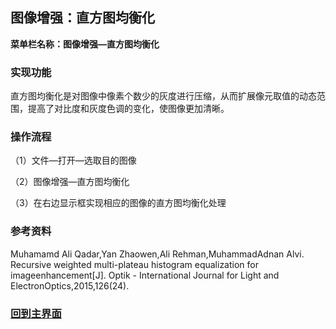 ## 图像增强：直方图均衡化

**菜单栏名称：图像增强—直方图均衡化**

### 实现功能

直方图均衡化是对图像中像素个数少的灰度进行压缩，从而扩展像元取值的动态范围，提高了对比度和灰度色调的变化，使图像更加清晰。

### 操作流程

（1）文件—打开—选取目的图像

（2）图像增强—直方图均衡化

（3）在右边显示框实现相应的图像的直方图均衡化处理

### 参考资料

Muhamamd Ali Qadar,Yan Zhaowen,Ali Rehman,MuhammadAdnan Alvi. Recursive weighted multi-plateau histogram equalization for imageenhancement[J]. Optik - International Journal for Light and ElectronOptics,2015,126(24).



### **[回到主界面](https://imlan.cn/simplers/)**